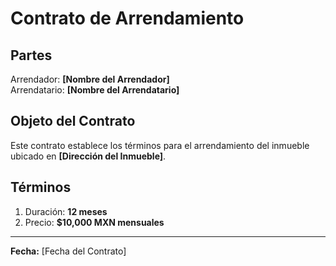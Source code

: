 # Contrato de Arrendamiento

## Partes
Arrendador: **[Nombre del Arrendador]**  
Arrendatario: **[Nombre del Arrendatario]**

## Objeto del Contrato
Este contrato establece los términos para el arrendamiento del inmueble ubicado en **[Dirección del Inmueble]**.

## Términos
1. Duración: **12 meses**
2. Precio: **$10,000 MXN mensuales**

---

**Fecha:** [Fecha del Contrato]  
